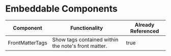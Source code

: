 # Embeddable Components

| Component       | Functionality                                       | Already Referenced |
| --------------- | --------------------------------------------------- | ------------------ |
| FrontMatterTags | Show tags contained within the note's front matter. | true               |
